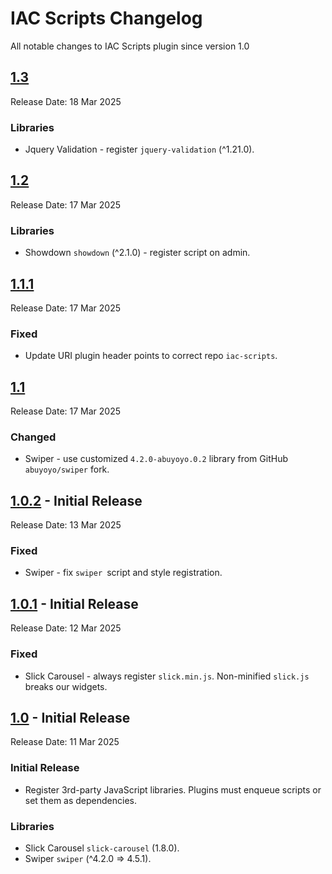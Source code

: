 # IAC Scripts Changelog

All notable changes to IAC Scripts plugin since version 1.0

## [1.3](https://github.com/yakyakman/iac-scripts/releases/tag/1.3/)

Release Date: 18 Mar 2025

### Libraries
- Jquery Validation - register `jquery-validation` (^1.21.0).


## [1.2](https://github.com/yakyakman/iac-scripts/releases/tag/1.2/)

Release Date: 17 Mar 2025

### Libraries
- Showdown `showdown` (^2.1.0) - register script on admin.


## [1.1.1](https://github.com/yakyakman/iac-scripts/releases/tag/1.1.1/)

Release Date: 17 Mar 2025

### Fixed
-  Update URI plugin header points to correct repo `iac-scripts`.


## [1.1](https://github.com/yakyakman/iac-scripts/releases/tag/1.1/)

Release Date: 17 Mar 2025

### Changed
-  Swiper - use customized `4.2.0-abuyoyo.0.2` library from GitHub `abuyoyo/swiper` fork.


## [1.0.2](https://github.com/yakyakman/iac-scripts/releases/tag/1.0.2/) - Initial Release

Release Date: 13 Mar 2025

### Fixed
-  Swiper - fix `swiper `script and style registration.


## [1.0.1](https://github.com/yakyakman/iac-scripts/releases/tag/1.0.1/) - Initial Release

Release Date: 12 Mar 2025

### Fixed
-  Slick Carousel - always register `slick.min.js`. Non-minified `slick.js` breaks our widgets.


## [1.0](https://github.com/yakyakman/iac-scripts/releases/tag/1.0/) - Initial Release

Release Date: 11 Mar 2025

### Initial Release
-  Register 3rd-party JavaScript libraries. Plugins must enqueue scripts or set them as dependencies.

### Libraries
- Slick Carousel `slick-carousel` (1.8.0).
- Swiper `swiper` (^4.2.0 => 4.5.1).
